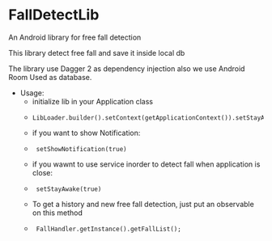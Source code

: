 # FallDetectLib
An Android library for free fall detection

This library detect free fall and save it inside local db
        
The library use Dagger 2 as dependency injection also we use Android Room Used as database.

* Usage:
  * initialize lib in your Application class
  *     LibLoader.builder().setContext(getApplicationContext()).setStayAwake(true).setShowNotification(true).build();
  * if you want to show Notification:
  *      setShowNotification(true)
  * if you wawnt to use service inorder to detect fall when application is close:
  *      setStayAwake(true)
  * To get a history and new free fall detection, just put an observable on this method
  *      FallHandler.getInstance().getFallList();
          
        
